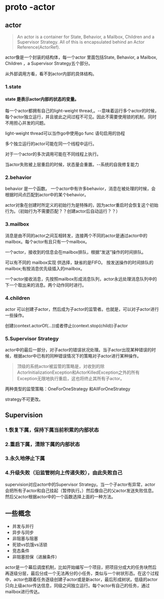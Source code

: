 # proto -actor

## actor

> An actor is a container for State, Behavior, a Mailbox, Children and a Supervisor Strategy. All of this is encapsulated behind an Actor Reference(ActorRef).

actor像是一个封装的结构体，每一个actor 里面包括State, Behavior, a Mailbox, Children ，a Supervisor Strategy五个部分。

从外部调用方看，看不到actor内部的具体结构。

### 1.state

#### state 是表示actor内部的状态的变量。

每一个actor都拥有自己的light-weight thread,。--意味着运行多个actor的时候，每个actor独立运行，并且彼此之间过程不可见。因此不需要使用锁的机制，同时不用担心并发的问题。

light-weight thread可以当作go中使用go func 语句启用的协程

多个独立运行的actor可能在同一个线程中运行。

对于一个actor的多次调用可能在不同线程上执行。

当actor失败被上层重启的时候，状态量会重置。--系统的自我修复能力

### 2.behavior

behavior 是一个函数。
一个actor中有许多behavior，消息在被处理的时候，会根据时间点匹配到actor中的某个behavior。

actor对象在创建时所定义的初始行为是特殊的，因为actor重启时会恢复这个初始行为。（初始行为不需要匹配？？创建actor后自动运行？？）

### 3.mailbox

消息是由不同的actor之间互相转发，连接两个不同的actor是通过actor中的mailbox。每个actor有且只有一个mailbox。

一个actor，接收到的信息会在mailbox排队，根据“发送”操作的时间排队。

可以有不同的 mailbox实现 供选择，缺省的是FIFO。
按发送操作的时间排队的mailbox;有按消息优先级插入的mailbox。

一个actor接收消息，先按照mailbox形成消息队列，actor永远处理消息队列中的下一个取出来的消息。两个动作同时进行。

### 4.children

actor 可以创建子actor，然后成为子actor的监管者。也就是，可以对子actor进行一些操作。

创建(context.actorOf(...))或者停止(context.stop(child))子actor

### 5.Supervisor Strategy

actor中的最后一部分，对子actor的错误状况处理。当子actor出现某种错误的时候，根据actor中已有的同种错误情况下的策略对子actor进行某种操作。

> 顶级的系统actor被监管的策略是，对收到的除ActorInitializationException和ActorKilledException之外的所有Exception无限地执行重启，这也将终止其所有子actor。

两种类型的监管策略：OneForOneStrategy 和AllForOneStrategy

strategy不可更改。

## Supervision

### 1.恢复下属，保持下属当前积累的内部状态

### 2.重启下属，清除下属的内部状态

### 3.永久地停止下属

### 4.升级失败（沿监管树向上传递失败），由此失败自己

supervision对应actor中的Supervisor Strategy。当一个子actor有异常，actor会把所有子actor和自己挂起（暂停执行。）然后像自己的父actor发送失败信息。然后父actor根据actor中的一个函数选择上面的一种方法。

## 一些概念

*   并发与并行
*   异步与同步
*   非阻塞与阻塞
*   死锁vs饥饿vs活锁
*   竞态条件
*   非阻塞担保（进展条件）

actor是一个幕后调度机制，比如开始编写一个项目，把项目分成大的任务块然后再逐级分层，最后分成一个无法再分的小任务，类似与一个树状形态。在这个过程中，actor也跟着任务逐级创建子actor或是新actor，最后形成树状。低级的actor只向上级actor传达信息，同级之间独立运行。每个actor有自己的任务，通过mailbox进行传达。